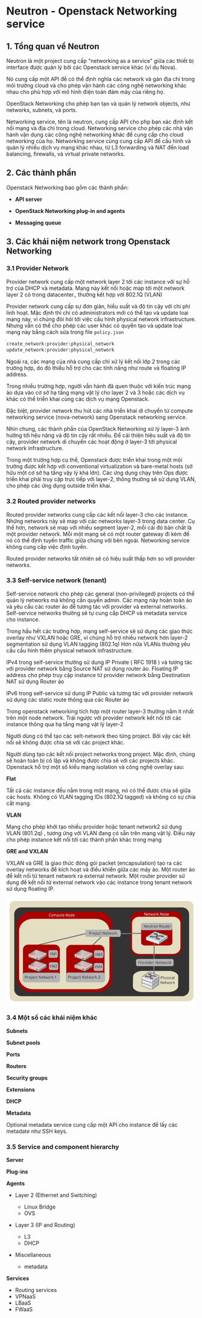 # Neutron - Openstack Networking service 

## 1. Tổng quan về Neutron

Neutron là một project cung cấp "networking as a service" giữa các thiết bị interface được quản lý bởi các Openstack service khác (ví dụ Nova).

Nó cung cấp một API để có thể định nghĩa các network và gán địa chỉ trong môi trường cloud và cho phép vận hành các công nghệ networking khác nhau cho phù hợp với mô hình điện toán đám mây của riêng họ.  

OpenStack Networking cho phép bạn tạo và quản lý network objects, như networks, subnets, và ports.

Networking service, tên là neutron, cung cấp API cho php bạn xác định kết nối mạng và địa chỉ trong cloud. Networking service cho phép các nhà vận hành vận dụng các công nghệ networking khác để cung cấp cho cloud networking của họ. Networking service cũng cung cấp API để cấu hình và quản lý nhiều dịch vụ mạng khác nhau, từ L3 forwarding và NAT đến load balancing, firewalls, và virtual private networks.

## 2. Các thành phần

Openstack Networking bao gồm các thành phần:

* **API server**

* **OpenStack Networking plug-in and agents**

* **Messaging queue**

## 3. Các khái niệm network trong Openstack Networking

### 3.1 Provider Network

Provider network cung cấp một network layer 2 tới các instance với sự hỗ trợ của DHCP và metadata. Mạng này kết nối hoặc map tới một network layer 2 có trong datacenter., thường kết hợp với 802.1Q (VLAN)

Provider network cung cấp sự đơn giản, hiều suất và độ tin cậy với chi phí linh hoạt. Mặc định thì chỉ có administrators mới có thể tạo và update loại mạng này, vì chúng đòi hỏi tới việc cấu hình physical network infrastructure. Nhưng vẫn có thể cho phép các user khác có quyển tạo và update loại mạng này bằng cách sửa trong file `policy.json`

```sh
create_network:provider:physical_network
update_network:provider:physical_network
```

Ngoài ra, các mạng của nhà cung cấp chỉ xử lý kết nối lớp 2 trong các trường hợp, do đó thiếu hỗ trợ cho các tính năng như route và floating IP address.

Trong nhiều trường hợp, người vẫn hành đã quen thuộc với kiến trúc mạng ảo dựa vào cơ sở hạ tầng mạng vật lý cho layer 2 và 3 hoặc các dịch vụ khác có thể triển khai cùng các dịch vụ mạng Openstack.

Đặc biệt, provider network thu hút các nhà triển khai di chuyển từ compute networking service (nova-network) sang Openstack networking service. 

Nhìn chung, các thành phần của OpenStack Networking xử lý layer-3 ảnh hưởng tới hệu năng và độ tin cậy rất nhiều. Để cải thiện hiệu suất và độ tin cậy, provider network di chuyển các hoạt động ở layer-3 tới physical network infrastructure.

Trong một trường hợp cụ thể, Openstack được triển khai trong một môi trường được kết hợp với conventional virtualization và bare-metal hosts (sở hữu một cơ sở hạ tầng vậy lý khá lớn). Các ứng dụng chạy trên Ops được triển khai phải truy cập trực tiếp với layer-2, thông thường sẽ sử dụng VLAN, cho phép các ứng dụng outside triển khai.

### 3.2 Routed provider networks

Routed provider networks cung cấp các kết nối layer-3 cho các instance. Những networks này sẽ map với các networks layer-3 trong data center. Cụ thể hơn, network sẽ map với nhiều segment layer-2, mỗi cái đó bản chất là một provider network. Mỗi một mạng sẽ có một router gateway đi kèm để nó có thể định tuyến traffic giữa chúng với bên ngoài. Networking service không cung cấp việc định tuyến.

Routed provider networks tất nhiên sẽ có hiệu suất thấp hơn so với provider networks.

### 3.3 Self-service network (tenant)

Self-service network cho phép các general (non-privileged) projects có thể quản lý networks mà không cần quyền admin. Các mạng này hoàn toàn ảo và yêu cấu các router ảo để tương tác với provider và external networks. Self-service networks thường sẽ tự cung cấp DHCP và metadata service cho instance.

Trong hầu hết các trường hợp, mạng self-service sẽ sử dụng các giao thức overlay như VXLAN hoặc GRE, vì chúng hỗ trợ nhiều network hơn layer-2 segmentation sử dụng VLAN tagging (802.1q) Hơn nữa VLANs thường yêu cầu cấu hình thêm physical network infrastructure.

IPv4 trong self-service thường sử dụng IP Private ( RFC 1918 ) và tương tác với provider network bằng Source NAT sử dụng router ảo. Floating IP address cho phép truy cập instance từ provider network bằng Destination NAT sử dụng Router ảo

IPv6 trong self-service sử dụng IP Public và tương tác với provider network sử dụng các static route thông qua các Router ảo

Trong openstack networking tích hợp một router layer-3 thường nằm ít nhất trên một node network. Trái ngược với provider network kết nối tới các instance thông qua hạ tầng mạng vật lý layer-2

Người dùng có thể tạo các selt-network theo từng project. Bởi vậy các kết nối sẽ không được chia sẻ với các project khác.

Người dùng tạo các kết nối project networks trong project. Mặc định, chúng sẽ hoàn toàn bị cô lập và không được chia sẽ với các projects khác. Openstack hỗ trợ một số kiểu mạng isolation và công nghệ overlay sau:

**Flat**

Tất cả các instance đều nằm trong một mạng, nó có thể được chia sẽ giữa các hosts. Không có VLAN tagging IDs (802.1Q tagged) và không có sự chia cắt mạng.

**VLAN**

Mạng cho phép khởi tạo nhiều provider hoặc tenant network2 sử dụng VLAN (801.2q) , tương ứng với VLAN đang có sẵn trên mạng vật lý. Điều này cho phép instance kết nối tới các thành phần khác trong mạng

**GRE and VXLAN**

VXLAN và GRE là giao thức đóng gói packet (encapsulation) tạo ra các overlay networks để kích hoạt và điều khiển giữa các máy ảo. Một router ảo để kết nối từ tenant network ra external network. Một router provider sử dụng để kết nối từ external network vào các instance trong tenant network sử dụng floating IP.

<img src="../../img/55.png">

### 3.4 Một số các khái niệm khác

**Subnets**

**Subnet pools**

**Ports**

**Routers**

**Security groups**

**Extensions**

**DHCP**

**Metadata**

Optional metadata service cung cấp một API cho instance để lấy các metadate như SSH keys.

### 3.5 Service and component hierarchy

**Server**

**Plug-ins**

**Agents**

* Layer 2 (Ethernet and Switching)

	* Linux Bridge
	* OVS

* Layer 3 (IP and Routing)
	
	* L3
	* DHCP

* Miscellaneous

	* metadata

**Services**

* Routing services
* VPNaaS
* LBaaS
* FWaaS
